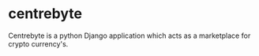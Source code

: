 # centrebyte
Centrebyte is a python Django application which acts as a marketplace for crypto currency's.

